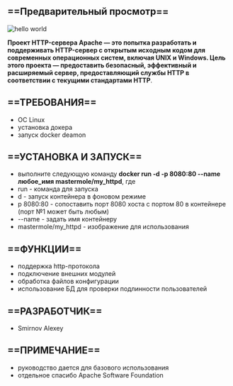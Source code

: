 ## ==Предварительный просмотр==
![hello world](https://user-images.githubusercontent.com/95876810/153070602-1239f759-b580-4704-b4d9-0947affb73b9.jpg)

**Проект HTTP-сервера Apache — это попытка разработать и поддерживать HTTP-сервер с открытым исходным кодом для современных операционных систем, включая UNIX и Windows. Цель этого проекта — предоставить безопасный, эффективный и расширяемый сервер, предоставляющий службы HTTP в соответствии с текущими стандартами HTTP**.

## ==ТРЕБОВАНИЯ==
- OC Linux
- установка докера
- запуск docker deamon
## ==УСТАНОВКА И ЗАПУСК==
- выполните следующую команду
**docker run -d -p 8080:80 --name любое_имя mastermole/my_httpd**, где 
- run - команда для запуска
- d - запуск контейнера в фоновом режиме
- p 8080:80 - сопоставить порт 8080 хоста с портом 80 в контейнере (порт №1 может быть любым)
- --name - задать имя контейнеру
- mastermole/my_httpd - изображение для использования
## ==ФУНКЦИИ==
- поддержка http-протокола
- подключение внешних модулей
- обработка файлов конфигурации
- использование БД для проверки подлинности пользователей
## ==РАЗРАБОТЧИК==
- Smirnov Alexey
## ==ПРИМЕЧАНИЕ==
- руководство дается для базового использования
- отдельное спасибо Apache Software Foundation